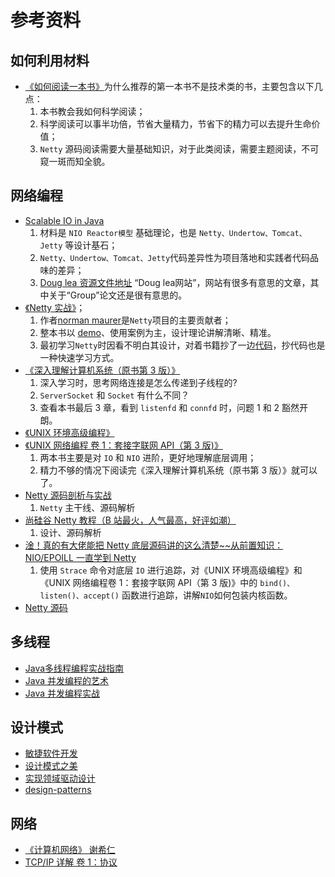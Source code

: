# 参考资料

## 如何利用材料

* [《如何阅读一本书》](https://book.douban.com/subject/1013208/)为什么推荐的第一本书不是技术类的书，主要包含以下几点：
  1. 本书教会我如何科学阅读；
  2. 科学阅读可以事半功倍，节省大量精力，节省下的精力可以去提升生命价值；
  3. `Netty` 源码阅读需要大量基础知识，对于此类阅读，需要主题阅读，不可窥一斑而知全貌。

## 网络编程

* [Scalable IO in Java](https://github.com/sona0402/sona-renfakai/blob/master/netty/doug-lea/nio.pdf)
  1. 材料是 `NIO Reactor模型` 基础理论，也是 `Netty、Undertow、Tomcat、Jetty` 等设计基石；
  2. `Netty、Undertow、Tomcat、Jetty`代码差异性为项目落地和实践者代码品味的差异；
  3. [Doug lea 资源文件地址](http://gee.cs.oswego.edu) “Doug lea网站”，网站有很多有意思的文章，其中关于“Group”论文还是很有意思的。
* [《Netty 实战》](https://book.douban.com/subject/27038538/)；
  1. 作者[norman maurer](https://github.com/normanmaurer)是`Netty`项目的主要贡献者；
  2. 整本书以 [demo](https://github.com/normanmaurer/netty-in-action)、使用案例为主，设计理论讲解清晰、精准。
  3. 最初学习`Netty`时因看不明白其设计，对着书籍抄了一边[代码](https://github.com/sona0402/netty)，抄代码也是一种快速学习方式。
* [《深入理解计算机系统（原书第 3 版）》](https://book.douban.com/subject/26912767/)
  1. 深入学习时，思考网络连接是怎么传递到子线程的?
  2. `ServerSocket` 和 `Socket` 有什么不同？
  3. 查看本书最后 3 章，看到 `listenfd` 和 `connfd` 时，问题 1 和 2 豁然开朗。
* [《UNIX 环境高级编程》](https://book.douban.com/subject/1788421/)
* [《UNIX 网络编程 卷 1：套接字联网 API（第 3 版)》](https://book.douban.com/subject/4859464/)
  1. 两本书主要是对 `IO` 和 `NIO` 进阶，更好地理解底层调用；
  2. 精力不够的情况下阅读完《深入理解计算机系统（原书第 3 版）》就可以了。
* [Netty 源码剖析与实战](https://time.geekbang.org/course/intro/100036701)
  1. `Netty` 主干线、源码解析
* [尚硅谷 Netty 教程（B 站最火，人气最高，好评如潮）](https://www.bilibili.com/video/BV1DJ411m7NR?from=search&seid=8064428655909716216)
  1. 设计、源码解析
* [淦！真的有大佬能把 Netty 底层源码讲的这么清楚~~从前置知识：NIO/EPOILL 一直学到 Netty](https://www.bilibili.com/video/BV1SK4y1K7a3?from=search&seid=8064428655909716216)
  1. 使用 `Strace` 命令对底层 `IO` 进行追踪，对《UNIX 环境高级编程》和《UNIX 网络编程卷 1：套接字联网 API（第 3 版)》中的 `bind()、listen()、accept()` 函数进行追踪，讲解`NIO`如何包装内核函数。
* [Netty 源码](https://github.com/netty/netty)

## 多线程

* [Java多线程编程实战指南](https://book.douban.com/subject/27034721/)
* [Java 并发编程的艺术](https://book.douban.com/subject/26591326/)
* [Java 并发编程实战](https://book.douban.com/subject/10484692/)

## 设计模式

* [敏捷软件开发](https://book.douban.com/subject/1140457/)
* [设计模式之美](https://time.geekbang.org/column/intro/250)
* [实现领域驱动设计](https://book.douban.com/subject/25844633/)
* [design-patterns](https://refactoringguru.cn/design-patterns/catalog)

## 网络

* [《计算机网络》 谢希仁](https://book.douban.com/subject/2970300/)
* [TCP/IP 详解 卷 1：协议](https://book.douban.com/subject/1088054/)
